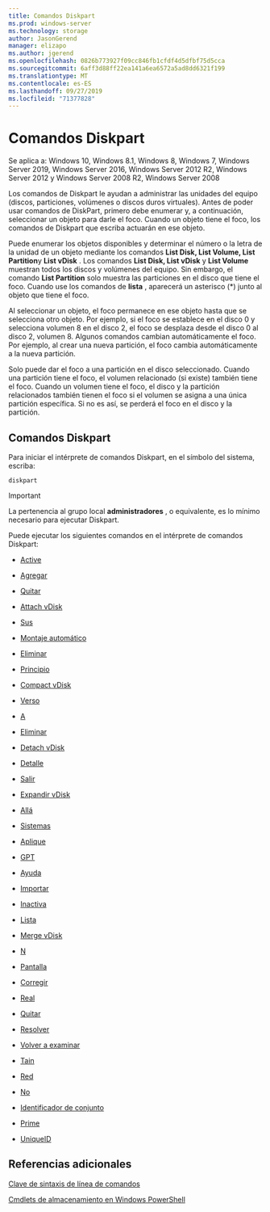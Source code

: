 ```yaml
---
title: Comandos Diskpart
ms.prod: windows-server
ms.technology: storage
author: JasonGerend
manager: elizapo
ms.author: jgerend
ms.openlocfilehash: 0826b773927f09cc846fb1cfdf4d5dfbf75d5cca
ms.sourcegitcommit: 6aff3d88ff22ea141a6ea6572a5ad8dd6321f199
ms.translationtype: MT
ms.contentlocale: es-ES
ms.lasthandoff: 09/27/2019
ms.locfileid: "71377828"
---
```

# <a name="diskpart-commands"></a>Comandos Diskpart

Se aplica a: Windows 10, Windows 8.1, Windows 8, Windows 7, Windows Server 2019, Windows Server 2016, Windows Server 2012 R2, Windows Server 2012 y Windows Server 2008 R2, Windows Server 2008

Los comandos de Diskpart le ayudan a administrar las unidades del equipo (discos, particiones, volúmenes o discos duros virtuales). Antes de poder usar comandos de DiskPart, primero debe enumerar y, a continuación, seleccionar un objeto para darle el foco. Cuando un objeto tiene el foco, los comandos de Diskpart que escriba actuarán en ese objeto.

Puede enumerar los objetos disponibles y determinar el número o la letra de la unidad de un objeto mediante los comandos **List Disk, List Volume, List Partition**y **List vDisk** . Los comandos **List Disk, List vDisk** y **List Volume** muestran todos los discos y volúmenes del equipo. Sin embargo, el comando **List Partition** solo muestra las particiones en el disco que tiene el foco. Cuando use los comandos de **lista** , aparecerá un asterisco (\*) junto al objeto que tiene el foco.

Al seleccionar un objeto, el foco permanece en ese objeto hasta que se selecciona otro objeto. Por ejemplo, si el foco se establece en el disco 0 y selecciona volumen 8 en el disco 2, el foco se desplaza desde el disco 0 al disco 2, volumen 8. Algunos comandos cambian automáticamente el foco. Por ejemplo, al crear una nueva partición, el foco cambia automáticamente a la nueva partición.

Solo puede dar el foco a una partición en el disco seleccionado. Cuando una partición tiene el foco, el volumen relacionado (si existe) también tiene el foco. Cuando un volumen tiene el foco, el disco y la partición relacionados también tienen el foco si el volumen se asigna a una única partición específica. Si no es así, se perderá el foco en el disco y la partición.

## <a name="diskpart-commands"></a>Comandos Diskpart

Para iniciar el intérprete de comandos Diskpart, en el símbolo del sistema, escriba:

`diskpart`

> [!IMPORTANT]
> La pertenencia al grupo local **administradores** , o equivalente, es lo mínimo necesario para ejecutar Diskpart. 

Puede ejecutar los siguientes comandos en el intérprete de comandos Diskpart:

  - [Active](active.md)  
      
  - [Agregar](add.md)  
      
  - [Quitar](assign.md)  
      
  - [Attach vDisk](attach-vdisk.md)  
      
  - [Sus](attributes.md)  
      
  - [Montaje automático](automount.md)  
      
  - [Eliminar](break.md)  
      
  - [Principio](clean.md)  
      
  - [Compact vDisk](compact-vdisk.md)  
      
  - [Verso](convert.md)  
      
  - [A](create.md)  
      
  - [Eliminar](delete.md)  
      
  - [Detach vDisk](detach-vdisk.md)  
      
  - [Detalle](detail.md)  
      
  - [Salir](exit.md)  
      
  - [Expandir vDisk](expand-vdisk.md)  
      
  - [Allá](extend.md)  
      
  - [Sistemas](filesystems.md)  
      
  - [Aplique](format.md)  
      
  - [GPT](gpt.md)  
      
  - [Ayuda](help.md)  
      
  - [Importar](import.md)  
      
  - [Inactiva](inactive.md)  
      
  - [Lista](list.md)  
      
  - [Merge vDisk](merge-vdisk.md)  
      
  - [N](offline.md)  
      
  - [Pantalla](online.md)  
      
  - [Corregir](recover.md)  
      
  - [Real](rem.md)  
      
  - [Quitar](remove.md)  
      
  - [Resolver](repair.md)  
      
  - [Volver a examinar](rescan.md)  
      
  - [Tain](retain.md)  
      
  - [Red](san.md)  
      
  - [No](select.md)  
      
  - [Identificador de conjunto](set-id.md)  
      
  - [Prime](shrink.md)  
      
  - [UniqueID](uniqueid.md)  
      

## <a name="additional-references"></a>Referencias adicionales

[Clave de sintaxis de línea de comandos](command-line-syntax-key.md)

[Cmdlets de almacenamiento en Windows PowerShell](https://docs.microsoft.com/powershell/module/storage/)
